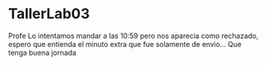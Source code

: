 # TallerLab03

Profe Lo intentamos mandar a las 10:59 pero nos aparecia como rechazado, espero que entienda el minuto extra que fue solamente de envio... Que tenga buena jornada
